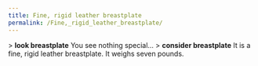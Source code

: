 ```yaml
---
title: Fine, rigid leather breastplate
permalink: /Fine,_rigid_leather_breastplate/
---
```


\> **look breastplate**
You see nothing special...
\> **consider breastplate**
It is a fine, rigid leather breastplate.
It weighs seven pounds.